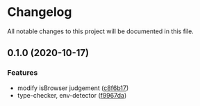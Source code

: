 # Changelog

All notable changes to this project will be documented in this file.

## 0.1.0 (2020-10-17)

### Features

- modify isBrowser judgement ([c8f6b17](https://github.com/lbwa/tslang-utils/commit/c8f6b17e3eddc599c33e9b1fb9731e2c01cbef5e))
- type-checker, env-detector ([f9967da](https://github.com/lbwa/tslang-utils/commit/f9967da350676a684365757a9d4a72b96fd1e0ec))
